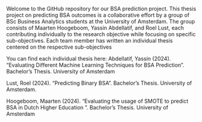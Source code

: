 Welcome to the GitHub repository for our BSA prediction project. This thesis project on predicting BSA outcomes is a collaborative effort by a group of BSc Business
Analytics students at the University of Amsterdam. The group consists of Maarten Hoogeboom, Yassin Abdellatif, and Roel Lust, each contributing individually to the research objective while focusing on specific sub-objectives. Each team member has written an individual thesis centered on the respective sub-objectives

You can find each individual thesis here:
Abdellatif, Yassin (2024). “Evaluating Different Machine Learning Techniques for BSA Prediction”.
Bachelor’s Thesis. University of Amsterdam

Lust, Roel (2024). “Predicting Binary BSA”. Bachelor’s Thesis. University of Amsterdam.

Hoogeboom, Maarten (2024). “Evaluating the usage of SMOTE to predict BSA in Dutch Higher Education ”. Bachelor’s Thesis. University of Amsterdam
